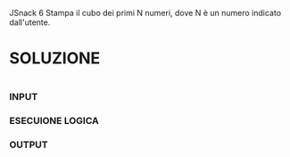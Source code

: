 JSnack 6
Stampa il cubo dei primi N numeri,
dove N è un numero indicato dall'utente.

# SOLUZIONE

```

```

### INPUT

### ESECUIONE LOGICA

### OUTPUT